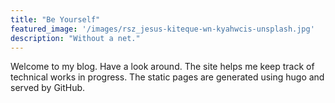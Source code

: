 ```yaml
---
title: "Be Yourself"
featured_image: '/images/rsz_jesus-kiteque-wn-kyahwcis-unsplash.jpg'
description: "Without a net."
---
```

Welcome to my blog.  Have a look around.  The site helps me keep track of technical works in progress.  The static pages are generated using hugo and served by GitHub.
